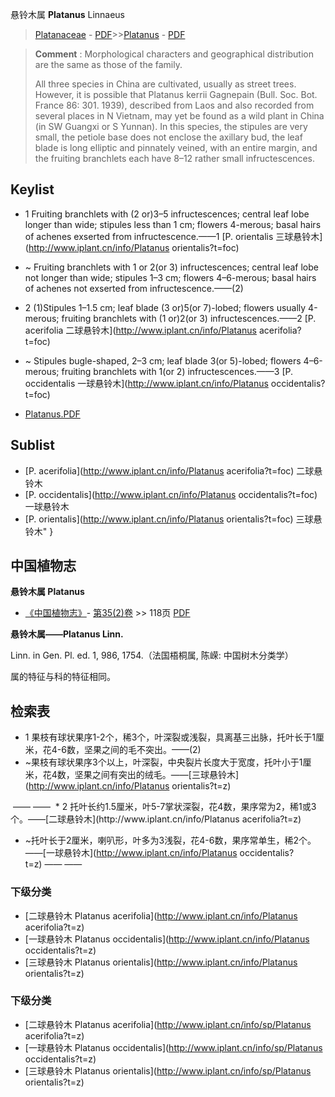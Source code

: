 悬铃木属 **Platanus** Linnaeus

> [Platanaceae](http://www.iplant.cn/info/Platanaceae?t=foc) - [PDF](http://www.iplant.cn/foc/pdf/Platanaceae.pdf)>>[Platanus](http://www.iplant.cn/info/Platanus?t=foc) - [PDF](http://www.iplant.cn/foc/pdf/Platanus.pdf)


> **Comment** : 
> Morphological characters and geographical distribution are the same as those of the family.
> 
> All three species in China are cultivated, usually as street trees. However, it is possible that Platanus kerrii Gagnepain (Bull. Soc. Bot. France 86: 301. 1939), described from Laos and also recorded from several places in N Vietnam, may yet be found as a wild plant in China (in SW Guangxi or S Yunnan). In this species, the stipules are very small, the petiole base does not enclose the axillary bud, the leaf blade is long elliptic and pinnately veined, with an entire margin, and the fruiting branchlets each have 8–12 rather small infructescences.


## Keylist

* 1 Fruiting branchlets with (2 or)3–5 infructescences; central leaf lobe longer than wide; stipules less than 1 cm;  flowers 4-merous; basal hairs of achenes exserted from infructescence.——1  [P. orientalis 三球悬铃木](http://www.iplant.cn/info/Platanus orientalis?t=foc)
* ~ Fruiting branchlets with 1 or 2(or 3) infructescences; central leaf lobe not longer than wide; stipules 1–3 cm;  flowers 4–6-merous; basal hairs of achenes not exserted from infructescence.——(2)

* 2 (1)Stipules 1–1.5 cm; leaf blade (3 or)5(or 7)-lobed; flowers usually 4-merous; fruiting branchlets with  (1 or)2(or 3) infructescences.——2  [P. acerifolia 二球悬铃木](http://www.iplant.cn/info/Platanus acerifolia?t=foc)
* ~ Stipules bugle-shaped, 2–3 cm; leaf blade 3(or 5)-lobed; flowers 4–6-merous; fruiting branchlets with  1(or 2) infructescences.——3  [P. occidentalis 一球悬铃木](http://www.iplant.cn/info/Platanus occidentalis?t=foc)


* [Platanus.PDF](http://www.iplant.cn/foc/pdf/Platanus.pdf)

## Sublist

* [P.  acerifolia](http://www.iplant.cn/info/Platanus acerifolia?t=foc)
 二球悬铃木
* [P.  occidentalis](http://www.iplant.cn/info/Platanus occidentalis?t=foc)
 一球悬铃木
* [P.  orientalis](http://www.iplant.cn/info/Platanus orientalis?t=foc) 三球悬铃木"
}
## 中国植物志

**悬铃木属 Platanus**

* [《中国植物志》](http://www.iplant.cn/frps)- [第35(2)卷](http://www.iplant.cn/frps/vol/35(2)) >> 118页 [PDF](http://www.iplant.cn/frps/pdf/35(2)/118y.pdf)


**悬铃木属——Platanus Linn.**

Linn. in Gen. Pl. ed. 1, 986, 1754.（法国梧桐属, 陈嵘: 中国树木分类学）

属的特征与科的特征相同。

## 检索表

* 1 果枝有球状果序1-2个，稀3个，叶深裂或浅裂，具离基三出脉，托叶长于1厘米，花4-6数，坚果之间的毛不突出。——(2)
* ~果枝有球状果序3个以上，叶深裂，中央裂片长度大于宽度，托叶小于1厘米，花4数，坚果之间有突出的绒毛。——[三球悬铃木](http://www.iplant.cn/info/Platanus orientalis?t=z)
</td></tr><tr><td>&nbsp;——&nbsp;——&nbsp;</td></tr>
* 2 托叶长约1.5厘米，叶5-7掌状深裂，花4数，果序常为2，稀1或3个。——[二球悬铃木](http://www.iplant.cn/info/Platanus acerifolia?t=z)

* ~托叶长于2厘米，喇叭形，叶多为3浅裂，花4-6数，果序常单生，稀2个。——[一球悬铃木](http://www.iplant.cn/info/Platanus occidentalis?t=z)</td></tr><tr><td>&nbsp;——&nbsp;——&nbsp;</td></tr>
### 下级分类
* [二球悬铃木  Platanus acerifolia](http://www.iplant.cn/info/Platanus acerifolia?t=z)
* [一球悬铃木  Platanus occidentalis](http://www.iplant.cn/info/Platanus occidentalis?t=z)
* [三球悬铃木  Platanus orientalis](http://www.iplant.cn/info/Platanus orientalis?t=z)

### 下级分类
* [二球悬铃木  Platanus acerifolia](http://www.iplant.cn/info/sp/Platanus acerifolia?t=z)
* [一球悬铃木  Platanus occidentalis](http://www.iplant.cn/info/sp/Platanus occidentalis?t=z)
* [三球悬铃木  Platanus orientalis](http://www.iplant.cn/info/sp/Platanus orientalis?t=z)

